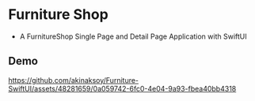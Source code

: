 # Furniture Shop

- A FurnitureShop Single Page and Detail Page Application with SwiftUI



## Demo

https://github.com/akinaksoy/Furniture-SwiftUI/assets/48281659/0a059742-6fc0-4e04-9a93-fbea40bb4318

